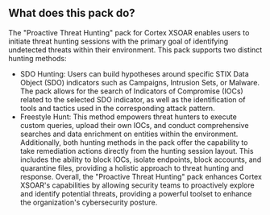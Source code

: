 
## What does this pack do?
The "Proactive Threat Hunting" pack for Cortex XSOAR enables users to initiate threat hunting sessions with the primary goal of identifying undetected threats within their environment. This pack supports two distinct hunting methods:
- SDO Hunting: Users can build hypotheses around specific STIX Data Object (SDO) indicators such as Campaigns, Intrusion Sets, or Malware. The pack allows for the search of Indicators of Compromise (IOCs) related to the selected SDO indicator, as well as the identification of tools and tactics used in the corresponding attack pattern.
- Freestyle Hunt: This method empowers threat hunters to execute custom queries, upload their own IOCs, and conduct comprehensive searches and data enrichment on entities within the environment.
Additionally, both hunting methods in the pack offer the capability to take remediation actions directly from the hunting session layout. This includes the ability to block IOCs, isolate endpoints, block accounts, and quarantine files, providing a holistic approach to threat hunting and response.
Overall, the "Proactive Threat Hunting" pack enhances Cortex XSOAR's capabilities by allowing security teams to proactively explore and identify potential threats, providing a powerful toolset to enhance the organization's cybersecurity posture.
